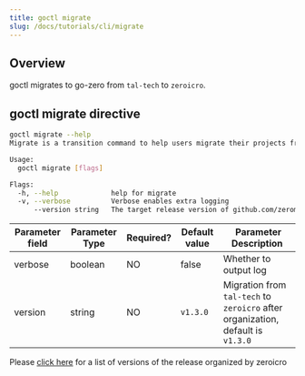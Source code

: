 ```yaml
---
title: goctl migrate
slug: /docs/tutorials/cli/migrate
---
```


## Overview

goctl migrates to go-zero from `tal-tech` to `zeroicro`.

## goctl migrate directive

```bash
goctl migrate --help
Migrate is a transition command to help users migrate their projects from tal-tech to zeromicro version

Usage:
  goctl migrate [flags]

Flags:
  -h, --help             help for migrate
  -v, --verbose          Verbose enables extra logging
      --version string   The target release version of github.com/zeromicro/go-zero to migrate (default "v1.3.0")
```

| <img width={100} /> Parameter field | <img width={150} /> Parameter Type | <img width={200} /> Required? | <img width={200} /> Default value | <img width={800} /> Parameter Description                      |
| ---------------------------------------------------- | --------------------------------------------------- | ---------------------------------------------- | -------------------------------------------------- | ------------------------------------------------------------------------------- |
| verbose                                              | boolean                                             | NO                                             | false                                              | Whether to output log                                                           |
| version                                              | string                                              | NO                                             | `v1.3.0`                                           | Migration from `tal-tech` to `zeroicro` after organization, default is `v1.3.0` |

Please <a href="https://github.com/zeromicro/go-zero/releases" target="_blank">click here</a> for a list of versions of the release organized by zeroicro